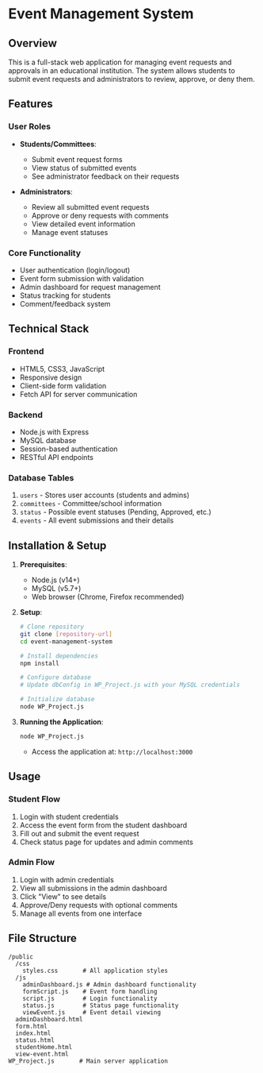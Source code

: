 # Event Management System 

## Overview
This is a full-stack web application for managing event requests and approvals in an educational institution. The system allows students to submit event requests and administrators to review, approve, or deny them.

## Features

### User Roles
- **Students/Committees**:
  - Submit event request forms
  - View status of submitted events
  - See administrator feedback on their requests

- **Administrators**:
  - Review all submitted event requests
  - Approve or deny requests with comments
  - View detailed event information
  - Manage event statuses

### Core Functionality
- User authentication (login/logout)
- Event form submission with validation
- Admin dashboard for request management
- Status tracking for students
- Comment/feedback system

## Technical Stack

### Frontend
- HTML5, CSS3, JavaScript
- Responsive design
- Client-side form validation
- Fetch API for server communication

### Backend
- Node.js with Express
- MySQL database
- Session-based authentication
- RESTful API endpoints

### Database Tables
1. `users` - Stores user accounts (students and admins)
2. `committees` - Committee/school information
3. `status` - Possible event statuses (Pending, Approved, etc.)
4. `events` - All event submissions and their details

## Installation & Setup

1. **Prerequisites**:
   - Node.js (v14+)
   - MySQL (v5.7+)
   - Web browser (Chrome, Firefox recommended)

2. **Setup**:
   ```bash
   # Clone repository
   git clone [repository-url]
   cd event-management-system

   # Install dependencies
   npm install

   # Configure database
   # Update dbConfig in WP_Project.js with your MySQL credentials

   # Initialize database
   node WP_Project.js
   ```

3. **Running the Application**:
   ```bash
   node WP_Project.js
   ```
   - Access the application at: `http://localhost:3000`

## Usage

### Student Flow
1. Login with student credentials
2. Access the event form from the student dashboard
3. Fill out and submit the event request
4. Check status page for updates and admin comments

### Admin Flow
1. Login with admin credentials
2. View all submissions in the admin dashboard
3. Click "View" to see details
4. Approve/Deny requests with optional comments
5. Manage all events from one interface

## File Structure

```
/public
  /css
    styles.css       # All application styles
  /js
    adminDashboard.js # Admin dashboard functionality
    formScript.js    # Event form handling
    script.js        # Login functionality
    status.js        # Status page functionality
    viewEvent.js     # Event detail viewing
  adminDashboard.html
  form.html
  index.html
  status.html
  studentHome.html
  view-event.html
WP_Project.js       # Main server application
```
